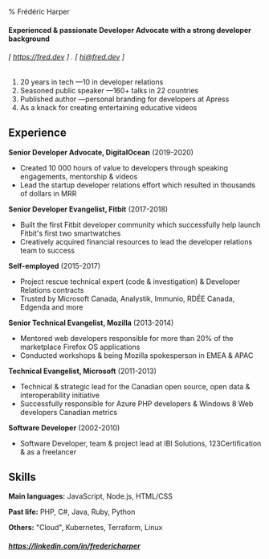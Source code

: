 % Frédéric Harper

#### Experienced & passionate Developer Advocate with a strong developer background
###### [ https://fred.dev ] . [ hi@fred.dev ]

1. 20 years in tech —10 in developer relations
2. Seasoned public speaker —160+ talks in 22 countries
3. Published author —personal branding for developers at Apress
4. As a knack for creating entertaining educative videos

Experience
----------
**Senior Developer Advocate, DigitalOcean** (2019-2020)

- Created 10 000 hours of value to developers through speaking engagements, mentorship & videos
- Lead the startup developer relations effort which resulted in thousands of dollars in MRR

**Senior Developer Evangelist, Fitbit** (2017-2018)

- Built the first Fitbit developer community which successfully help launch Fitbit's first two smartwatches
- Creatively acquired financial resources to lead the developer relations team to success

**Self-employed** (2015-2017)

- Project rescue technical expert (code & investigation) & Developer Relations contracts
- Trusted by Microsoft Canada, Analystik, Immunio, RDÉE Canada, Edgenda and more

**Senior Technical Evangelist, Mozilla** (2013-2014)

- Mentored web developers responsible for more than 20% of the marketplace Firefox OS applications
- Conducted workshops & being Mozilla spokesperson in EMEA & APAC

**Technical Evangelist, Microsoft** (2011-2013)

- Technical & strategic lead for the Canadian open source, open data & interoperability initiative
- Successfully responsible for Azure PHP developers & Windows 8 Web developers Canadian metrics

**Software Developer** (2002-2010)

- Software Developer, team & project lead at IBI Solutions, 123Certification & as a freelancer

Skills
-----------
**Main languages:** JavaScript, Node.js, HTML/CSS

**Past life:** PHP, C#, Java, Ruby, Python

**Others:** "Cloud", Kubernetes, Terraform, Linux


##### https://linkedin.com/in/fredericharper